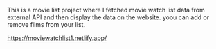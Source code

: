 This is a movie list project where I fetched movie watch list data from          
external API and then display the data on the website. yoou can add or remove films from your list.                   
 
https://moviewatchlist1.netlify.app/      
